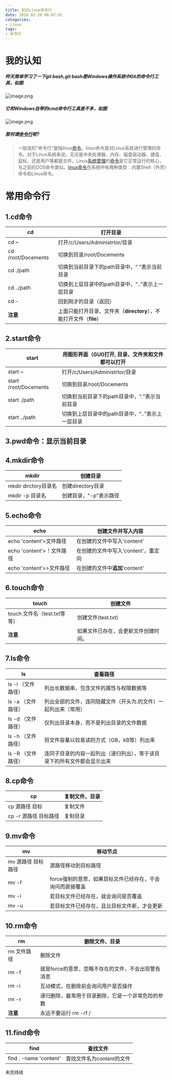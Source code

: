 ```yaml
---
title: 初识Linux命令行
date: 2018-02-20 06:07:01
categories:
- Linux
tags:
- 命令行
---
```

# 我的认知
##### 昨天简单学习了一下git bash,git bash是Windows操作系统中Git的命令行工具，如图

![image.png](http://upload-images.jianshu.io/upload_images/4929420-d1d29dcab358f681.png?imageMogr2/auto-orient/strip%7CimageView2/2/w/1240)
##### 它和Windows自带的cmd命令行工具差不多，如图

![image.png](http://upload-images.jianshu.io/upload_images/4929420-35bc3791b9560ffc.png?imageMogr2/auto-orient/strip%7CimageView2/2/w/1240)
##### 那何谓[命令行](https://zh.wikipedia.org/wiki/%E5%91%BD%E4%BB%A4%E8%A1%8C%E7%95%8C%E9%9D%A2)呢?
> 一般说的“命令行”是指linux[命令](http://baike.baidu.com/item/%E5%91%BD%E4%BB%A4)，linux命令是对Linux系统进行管理的命令。对于Linux系统来说，无论是中央处理器、内存、磁盘驱动器、键盘、鼠标，还是用户等都是文件，Linux[系统管理](http://baike.baidu.com/item/%E7%B3%BB%E7%BB%9F%E7%AE%A1%E7%90%86)的[命令](http://baike.baidu.com/item/%E5%91%BD%E4%BB%A4)是它正常运行的核心，与之前的DOS命令类似。[linux](http://baike.baidu.com/item/linux)[命令](http://baike.baidu.com/item/%E5%91%BD%E4%BB%A4)在系统中有两种类型：内置Shell（外壳）命令和Linux命令。

# 常用命令行
## 1.cd命令
cd|打开目录|
-----|------|
cd ~|打开/c/Users/Administrtor/目录|
cd  /root/Docements|切换到目录/root/Docements|
cd  ./path | 切换到当前目录下的path目录中，“.”表示当前目录|
cd  ../path| 切换到上层目录中的path目录中，“..”表示上一层目录|
cd - |回到刚才的目录（返回）|
**注意**|上面只能打开目录、文件夹（**directory**），不能打开文件（**file**)|
## 2.start命令
start|用图形界面（GUI)打开,    目录、文件夹和文件都可以打开|
---|---|
start ~|打开/c/Users/Administrtor/目录|
start  /root/Docements|切换到目录/root/Docements|
start  ./path | 切换到当前目录下的path目录中，“.”表示当前目录|
start  ../path| 切换到上层目录中的path目录中，“..”表示上一层目录|
## 3.pwd命令：显示当前目录
## 4.mkdir命令
mkdir|创建目录|
---|---|
mkdir dirctory目录名|创建directory目录|
mkdir -p 目录名|创建目录，"-p"表示路径|
## 5.echo命令
echo|创建文件并写入内容|
---|---|
echo 'content'>文件路径|在创建的文件中写入'content'|
echo 'content'>！文件路径|在创建的文件中写入'content'，重定向|
echo 'content'>>文件路径|在创建的文件中**追加**'content'|
## 6.touch命令
touch|创建文件|
---|---|
touch 文件名（test.txt等等）|创建文件(test.txt)|
**注意**|如果文件已存在，会更新文件创建时间。|
## 7.ls命令
ls|查看路径|
---|---|
ls -l （文件路径）|列出长数据串，包含文件的属性与权限数据等|
ls -a （文件路径） |列出全部的文件，连同隐藏文件（开头为.的文件）一起列出来（常用）|
ls -d （文件路径）|仅列出目录本身，而不是列出目录的文件数据|
ls -h （文件路径）|将文件容量以较易读的方式（GB，kB等）列出来|
ls -R （文件路径）|连同子目录的内容一起列出（递归列出），等于该目录下的所有文件都会显示出来|
## 8.cp命令
cp |复制文件、目录|
---|---|
cp 源路径 目标|复制文件|
cp -r 源路径 目标路径|复制目录|
## 9.mv命令
mv|移动节点
---|---
mv 源路径 目标路径|源路径移动到目标路径
mv -f |force强制的意思，如果目标文件已经存在，不会询问而直接覆盖
mv -i |若目标文件已经存在，就会询问是否覆盖
mv -u |若目标文件已经存在，且比目标文件新，才会更新
## 10.rm命令
rm|删除文件、目录
---|---
rm 文件路径|删除文件
rm -f  |就是force的意思，忽略不存在的文件，不会出现警告消息
rm -i |互动模式，在删除前会询问用户是否操作
rm -r |递归删除，最常用于目录删除，它是一个非常危险的参数
**注意**|永远不要运行 rm -rf /
## 11.find命令
find|查找文件
----|---
find . -name 'content'|查找文件名为content的文件

未完待续